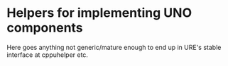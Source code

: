 # Helpers for implementing UNO components

Here goes anything not generic/mature enough to end up in URE's stable interface
at cppuhelper etc.

